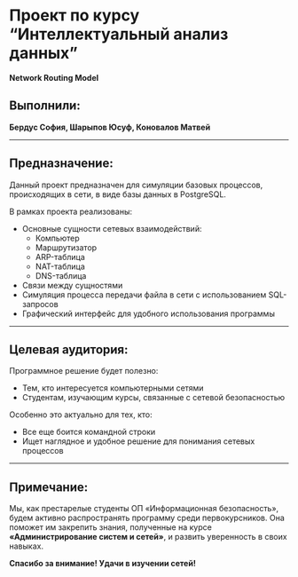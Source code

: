 
# Проект по курсу “Интеллектуальный анализ данных”  
**Network Routing Model**  

## Выполнили:  
**Бердус София, Шарыпов Юсуф, Коновалов Матвей**  

---

## Предназначение:  
Данный проект предназначен для симуляции базовых процессов, происходящих в сети, в виде базы данных в PostgreSQL.  

В рамках проекта реализованы:  
- Основные сущности сетевых взаимодействий:  
  - Компьютер  
  - Маршрутизатор  
  - ARP-таблица  
  - NAT-таблица  
  - DNS-таблица  
- Связи между сущностями  
- Симуляция процесса передачи файла в сети с использованием SQL-запросов  
- Графический интерфейс для удобного использования программы  

---

## Целевая аудитория:  
Программное решение будет полезно:  
- Тем, кто интересуется компьютерными сетями  
- Студентам, изучающим курсы, связанные с сетевой безопасностью  

Особенно это актуально для тех, кто:  
- Все еще боится командной строки  
- Ищет наглядное и удобное решение для понимания сетевых процессов  

---

## Примечание:  
Мы, как престарелые студенты ОП «Информационная безопасность», будем активно распространять программу среди первокурсников. Она поможет им закрепить знания, полученные на курсе **«Администрирование систем и сетей»**, и развить уверенность в своих навыках.  

**Спасибо за внимание! Удачи в изучении сетей!**
